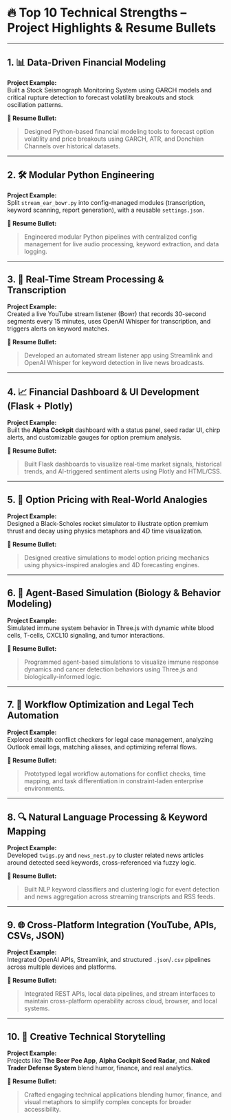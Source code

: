 # 🔥 Top 10 Technical Strengths – Project Highlights & Resume Bullets

---

## 1. 📊 Data-Driven Financial Modeling
**Project Example:**  
Built a Stock Seismograph Monitoring System using GARCH models and critical rupture detection to forecast volatility breakouts and stock oscillation patterns.

**📌 Resume Bullet:**  
> Designed Python-based financial modeling tools to forecast option volatility and price breakouts using GARCH, ATR, and Donchian Channels over historical datasets.

---

## 2. 🛠 Modular Python Engineering
**Project Example:**  
Split `stream_ear_bowr.py` into config-managed modules (transcription, keyword scanning, report generation), with a reusable `settings.json`.

**📌 Resume Bullet:**  
> Engineered modular Python pipelines with centralized config management for live audio processing, keyword extraction, and data logging.

---

## 3. 📡 Real-Time Stream Processing & Transcription
**Project Example:**  
Created a live YouTube stream listener (Bowr) that records 30-second segments every 15 minutes, uses OpenAI Whisper for transcription, and triggers alerts on keyword matches.

**📌 Resume Bullet:**  
> Developed an automated stream listener app using Streamlink and OpenAI Whisper for keyword detection in live news broadcasts.

---

## 4. 📈 Financial Dashboard & UI Development (Flask + Plotly)
**Project Example:**  
Built the **Alpha Cockpit** dashboard with a status panel, seed radar UI, chirp alerts, and customizable gauges for option premium analysis.

**📌 Resume Bullet:**  
> Built Flask dashboards to visualize real-time market signals, historical trends, and AI-triggered sentiment alerts using Plotly and HTML/CSS.

---

## 5. 🎯 Option Pricing with Real-World Analogies
**Project Example:**  
Designed a Black-Scholes rocket simulator to illustrate option premium thrust and decay using physics metaphors and 4D time visualization.

**📌 Resume Bullet:**  
> Designed creative simulations to model option pricing mechanics using physics-inspired analogies and 4D forecasting engines.

---

## 6. 🧠 Agent-Based Simulation (Biology & Behavior Modeling)
**Project Example:**  
Simulated immune system behavior in Three.js with dynamic white blood cells, T-cells, CXCL10 signaling, and tumor interactions.

**📌 Resume Bullet:**  
> Programmed agent-based simulations to visualize immune response dynamics and cancer detection behaviors using Three.js and biologically-informed logic.

---

## 7. 📁 Workflow Optimization and Legal Tech Automation
**Project Example:**  
Explored stealth conflict checkers for legal case management, analyzing Outlook email logs, matching aliases, and optimizing referral flows.

**📌 Resume Bullet:**  
> Prototyped legal workflow automations for conflict checks, time mapping, and task differentiation in constraint-laden enterprise environments.

---

## 8. 🔍 Natural Language Processing & Keyword Mapping
**Project Example:**  
Developed `twigs.py` and `news_nest.py` to cluster related news articles around detected seed keywords, cross-referenced via fuzzy logic.

**📌 Resume Bullet:**  
> Built NLP keyword classifiers and clustering logic for event detection and news aggregation across streaming transcripts and RSS feeds.

---

## 9. 🌐 Cross-Platform Integration (YouTube, APIs, CSVs, JSON)
**Project Example:**  
Integrated OpenAI APIs, Streamlink, and structured `.json`/`.csv` pipelines across multiple devices and platforms.

**📌 Resume Bullet:**  
> Integrated REST APIs, local data pipelines, and stream interfaces to maintain cross-platform operability across cloud, browser, and local systems.

---

## 10. 🎨 Creative Technical Storytelling
**Project Example:**  
Projects like **The Beer Pee App**, **Alpha Cockpit Seed Radar**, and **Naked Trader Defense System** blend humor, finance, and real analytics.

**📌 Resume Bullet:**  
> Crafted engaging technical applications blending humor, finance, and visual metaphors to simplify complex concepts for broader accessibility.
